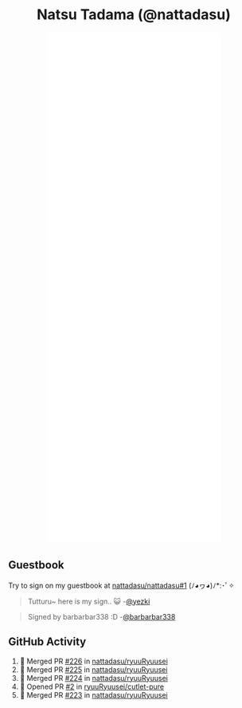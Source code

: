 <div align="center">

# Natsu Tadama (@nattadasu)

![Github Metrics](github-metrics.svg)
</div>

## Guestbook

Try to sign on my guestbook at [nattadasu/nattadasu#1](https://github.com/nattadasu/nattadasu/issues/1) (ﾉ◕ヮ◕)ﾉ\*:･ﾟ✧

<!--START:guestbook-->
> Tutturu~  here is my sign.. :smiley_cat: 
> -[@yezki](https://github.com/yezki)

> Signed by barbarbar338 :D
> -[@barbarbar338](https://github.com/barbarbar338)
<!--END:guestbook-->

## GitHub Activity
<!--START_SECTION:activity-->
1. 🎉 Merged PR [#226](https://github.com/nattadasu/ryuuRyuusei/pull/226) in [nattadasu/ryuuRyuusei](https://github.com/nattadasu/ryuuRyuusei)
2. 🎉 Merged PR [#225](https://github.com/nattadasu/ryuuRyuusei/pull/225) in [nattadasu/ryuuRyuusei](https://github.com/nattadasu/ryuuRyuusei)
3. 🎉 Merged PR [#224](https://github.com/nattadasu/ryuuRyuusei/pull/224) in [nattadasu/ryuuRyuusei](https://github.com/nattadasu/ryuuRyuusei)
4. 💪 Opened PR [#2](https://github.com/ryuuRyuusei/cutlet-pure/pull/2) in [ryuuRyuusei/cutlet-pure](https://github.com/ryuuRyuusei/cutlet-pure)
5. 🎉 Merged PR [#223](https://github.com/nattadasu/ryuuRyuusei/pull/223) in [nattadasu/ryuuRyuusei](https://github.com/nattadasu/ryuuRyuusei)
<!--END_SECTION:activity-->
